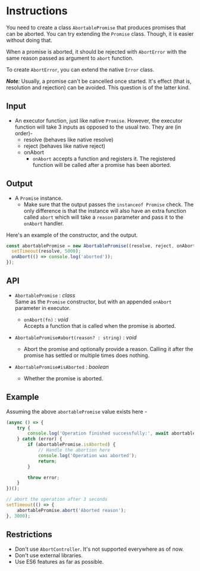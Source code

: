 # Instructions

You need to create a class `AbortablePromise` that produces promises that can be aborted. You can try extending the `Promise` class. Though, it is easier without doing that.

When a promise is aborted, it should be rejected with `AbortError` with the same reason passed as argument to `abort` function.

To create `AbortError`, you can extend the native `Error` class.  

_**Note**:_ Usually, a promise can't be cancelled once started. It's effect (that is, resolution and rejection) can be avoided. This question is of the latter kind.

## Input
- An executor function, just like native `Promise`. However, the executor function will take 3 inputs as opposed to the usual two. They are (in order)-
  - resolve (behaves like native resolve)
  - reject (behaves like native reject)
  - onAbort
    - `onAbort` accepts a function and registers it. The registered function will be called after a promise has been aborted.

## Output
- A `Promise` instance.
  - Make sure that the output passes the `instanceof Promise` check.
The only difference is that the instance will also have an extra function called `abort` which will take a `reason` parameter and pass it to the `onAbort` handler.

Here's an example of the constructor, and the output.
```js
const abortablePromise = new AbortablePromise((resolve, reject, onAbort) => {
  setTimeout(resolve, 5000);
  onAbort(() => console.log('aborted'));
});
```

## API
- `AbortablePromise` : _class_  
Same as the `Promise` constructor, but with an appended `onAbort` parameter in executor.
  - `onAbort(fn)` : _void_  
  Accepts a function that is called when the promise is aborted.
- `AbortablePromise#abort(reason? : string)` : _void_
  - Abort the promise and optionally provide a reason.
  Calling it after the promise has settled or multiple times does nothing.

- `AbortablePromise#isAborted` : _boolean_
  - Whether the promise is aborted.

## Example
Assuming the above `abortablePromise` value exists here -
```js
(async () => {
	try {
		console.log('Operation finished successfully:', await abortablePromise);
	} catch (error) {
		if (abortablePromise.isAborted) {
			// Handle the abortion here
			console.log('Operation was aborted');
			return;
		}

		throw error;
	}
})();

// abort the operation after 3 seconds
setTimeout(() => {
	abortablePromise.abort('Aborted reason');
}, 3000);
```

## Restrictions
- Don't use `AbortController`. It's not supported everywhere as of now.
- Don't use external libraries.
- Use ES6 features as far as possible.